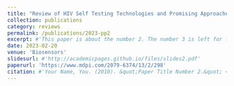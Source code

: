 ```yaml
---
title: "Review of HIV Self Testing Technologies and Promising Approaches for the Next Generation"
collection: publications
category: reviews
permalink: /publications/2023-pp2
excerpt: #'This paper is about the number 2. The number 3 is left for future work.'
date: 2023-02-20
venue: 'Biosensors'
slidesurl: #'http://academicpages.github.io/files/slides2.pdf'
paperurl: 'https://www.mdpi.com/2079-6374/13/2/298'
citation: #'Your Name, You. (2010). &quot;Paper Title Number 2.&quot; <i>Journal 1</i>. 1(2).'
---
```


